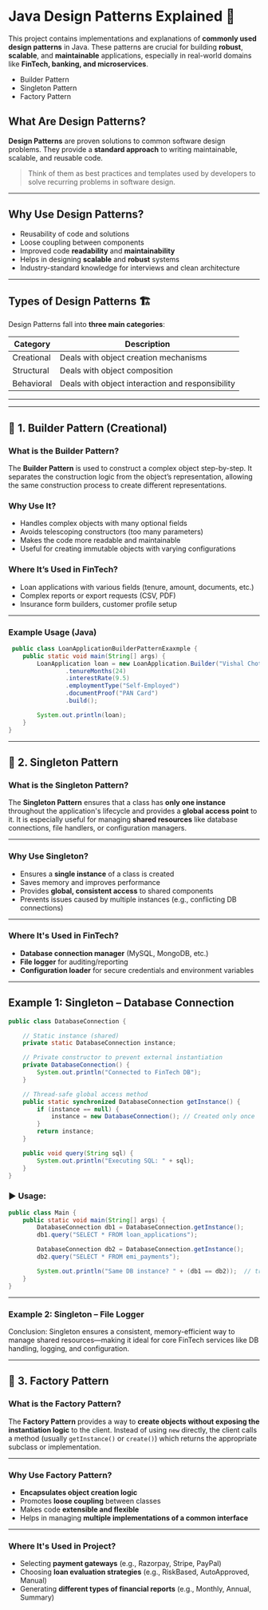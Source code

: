 # Java Design Patterns Explained 🎯 

This project contains implementations and explanations of **commonly used design patterns** in Java. These patterns are crucial for building **robust**, **scalable**, and **maintainable** applications, especially in real-world domains like **FinTech, banking, and microservices**.

  -   Builder Pattern
  -   Singleton Pattern
  -   Factory Pattern  


## What Are Design Patterns? 

**Design Patterns** are proven solutions to common software design problems. They provide a **standard approach** to writing maintainable, scalable, and reusable code.

> Think of them as best practices and templates used by developers to solve recurring problems in software design.

---

## Why Use Design Patterns?

- Reusability of code and solutions  
- Loose coupling between components  
- Improved code **readability** and **maintainability**  
- Helps in designing **scalable** and **robust** systems  
- Industry-standard knowledge for interviews and clean architecture

---

## Types of Design Patterns 🏗️ 

Design Patterns fall into **three main categories**:

| Category       | Description                                   |
|----------------|-----------------------------------------------|
| Creational     | Deals with object creation mechanisms         |
| Structural     | Deals with object composition                 |
| Behavioral     | Deals with object interaction and responsibility |

---

---

## 🔹 1. Builder Pattern (Creational)

### What is the Builder Pattern?

The **Builder Pattern** is used to construct a complex object step-by-step. It separates the construction logic from the object’s representation, allowing the same construction process to create different representations.

### Why Use It?

- Handles complex objects with many optional fields
- Avoids telescoping constructors (too many parameters)
- Makes the code more readable and maintainable
- Useful for creating immutable objects with varying configurations

### Where It’s Used in FinTech?

- Loan applications with various fields (tenure, amount, documents, etc.)
- Complex reports or export requests (CSV, PDF)
- Insurance form builders, customer profile setup

---

### Example Usage (Java)

  ```java
   public class LoanApplicationBuilderPatternExaxmple {
      public static void main(String[] args) {
          LoanApplication loan = new LoanApplication.Builder("Vishal Chothe", 50000)
                  .tenureMonths(24)
                  .interestRate(9.5)
                  .employmentType("Self-Employed")
                  .documentProof("PAN Card")
                  .build();
  
          System.out.println(loan);
      }
  }
  ```
---

## 🔹 2. Singleton Pattern

### What is the Singleton Pattern?

The **Singleton Pattern** ensures that a class has **only one instance** throughout the application's lifecycle and provides a **global access point** to it. It is especially useful for managing **shared resources** like database connections, file handlers, or configuration managers.

---

### Why Use Singleton?

- Ensures a **single instance** of a class is created
- Saves memory and improves performance
- Provides **global, consistent access** to shared components
- Prevents issues caused by multiple instances (e.g., conflicting DB connections)

---

### Where It's Used in FinTech?

- **Database connection manager** (MySQL, MongoDB, etc.)
- **File logger** for auditing/reporting
- **Configuration loader** for secure credentials and environment variables

---

## Example 1: Singleton – Database Connection

  ```java
  public class DatabaseConnection {
  
      // Static instance (shared)
      private static DatabaseConnection instance;
  
      // Private constructor to prevent external instantiation
      private DatabaseConnection() {
          System.out.println("Connected to FinTech DB");
      }
  
      // Thread-safe global access method
      public static synchronized DatabaseConnection getInstance() {
          if (instance == null) {
              instance = new DatabaseConnection(); // Created only once
          }
          return instance;
      }
  
      public void query(String sql) {
          System.out.println("Executing SQL: " + sql);
      }
  }
  ```
### ▶️ Usage:
  ```java
  public class Main {
      public static void main(String[] args) {
          DatabaseConnection db1 = DatabaseConnection.getInstance();
          db1.query("SELECT * FROM loan_applications");
  
          DatabaseConnection db2 = DatabaseConnection.getInstance();
          db2.query("SELECT * FROM emi_payments");
  
          System.out.println("Same DB instance? " + (db1 == db2));  // true
      }
  }
  ```
---

### Example 2: Singleton – File Logger

Conclusion: Singleton ensures a consistent, memory-efficient way to manage shared resources—making it ideal for core FinTech services like DB handling, logging, and configuration.

---

## 🔹 3. Factory Pattern

### What is the Factory Pattern?

The **Factory Pattern** provides a way to **create objects without exposing the instantiation logic** to the client. Instead of using `new` directly, the client calls a method (usually `getInstance()` or `create()`) which returns the appropriate subclass or implementation.

---

### Why Use Factory Pattern?

- **Encapsulates object creation logic**
- Promotes **loose coupling** between classes
- Makes code **extensible and flexible**
- Helps in managing **multiple implementations of a common interface**

---

### Where It's Used in Project?

- Selecting **payment gateways** (e.g., Razorpay, Stripe, PayPal)
- Choosing **loan evaluation strategies** (e.g., RiskBased, AutoApproved, Manual)
- Generating **different types of financial reports** (e.g., Monthly, Annual, Summary)

